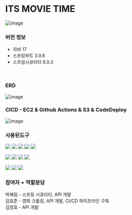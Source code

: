 # ITS MOVIE TIME
![image](https://github.com/IT-NOVATION/BackEnd/assets/62535887/f2d012b5-ee57-4807-a868-8e0242b95da8)


### 버전 정보
* 자바 17
* 스프링부트 3.0.6
* 스프링시큐리티 6.0.3
<br/>

### ERD
![image](https://github.com/IT-NOVATION/BackEnd/assets/62535887/13f31dd5-5708-4463-8707-a54246802b64)

### CICD - EC2 & Github Actions & S3 & CodeDeploy
![image](https://github.com/IT-NOVATION/BackEnd/assets/62535887/8a3de43e-e755-42f1-90bc-8404b9f7e94d)


### 사용된도구
<p>
 <img src="https://img.shields.io/badge/Java-007396?style=flat-square&logo=Java&logoColor=white"/>
 <img src="https://img.shields.io/badge/Spring-6DB33F?style=flat-square&logo=Spring&logoColor=white"/>
 <img src="https://img.shields.io/badge/SpringBoot-6DB33F?style=flat-square&logo=springboot&logoColor=white"/>
 <img src="https://img.shields.io/badge/SpringSecurity-6DB33F?style=flat-square&logo=springsecurity&logoColor=white"/>
 <img src="https://img.shields.io/badge/MySQL-4479A1?style=flat-square&logo=MySQL&logoColor=white"/>
</p>
<p>
 <img src="https://img.shields.io/badge/Github Actions-2088FF?style=flat&logo=githubactions&logoColor=white"/>
 <img src="https://img.shields.io/badge/AWS EC2-FF9900?style=flat-square&logo=amazonec2&logoColor=white"/>
 <img src="https://img.shields.io/badge/AWS RDS-527FFF?style=flat-square&logo=amazonrds&logoColor=white"/>
 <img src="https://img.shields.io/badge/Amazon S3-569A31?style=flat&logo=amazons3&logoColor=white"/>
</p>
<p>
 <img src="https://img.shields.io/badge/Postman-FF6C37?style=flat-square&logo=Postman&logoColor=white"/>
 <img src="https://img.shields.io/badge/Intellij IDEA-000000?style=flat-square&logo=intellijidea&logoColor=white"/>
 <img src="https://img.shields.io/badge/Swagger-85EA2D?style=flat-square&logo=intellijidea&logoColor=white"/>

</p>


### 참여자 + 역할분담
박혜림 - 스프링 시큐리티, API 개발
<br/>
김효준 - 영화 크롤링, API 개발, CI/CD 파이프라인 구축
<br/>
김정효 - API 개발


